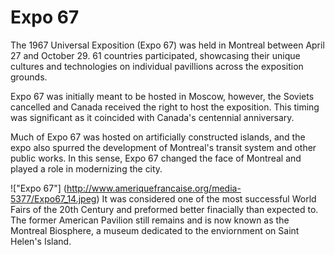 # Expo 67
The 1967 Universal Exposition (Expo 67) was held in Montreal between April 27 and October 29. 61 countries participated, showcasing their unique cultures and technologies on individual pavillions across the exposition grounds. 

Expo 67 was initially meant to be hosted in Moscow, however, the Soviets cancelled and Canada received the right to host the exposition. This timing was significant as it coincided with Canada's centennial anniversary.

Much of Expo 67 was hosted on artificially constructed islands, and the expo also spurred the development of Montreal's transit system and other public works. In this sense, Expo 67 changed the face of Montreal and played a role in modernizing the city.

!["Expo 67"] (http://www.ameriquefrancaise.org/media-5377/Expo67_14.jpeg)
It was considered one of the most successful World Fairs of the 20th Century and preformed better finacially than expected to.  The former American Pavilion still remains and is now known as the Montreal Biosphere, a museum dedicated to the enviornment on Saint Helen's Island.   
